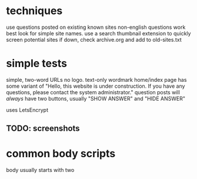 # techniques
use questions posted on existing known sites
non-english questions work best
look for simple site names.
use a search thumbnail extension to quickly screen potential sites
if down, check archive.org and add to old-sites.txt


# simple tests
simple, two-word URLs
no logo. text-only wordmark
home/index page has some variant of "Hello, this website is under construction. If you have any questions, please contact the system administrator."
question posts will _always_ have two buttons, usually "SHOW ANSWER" and "HIDE ANSWER"

uses LetsEncrypt
## TODO: screenshots

# common body scripts
body usually starts with two <audio /> tags
then a "onClick" play audio js tag
then inspectlet


